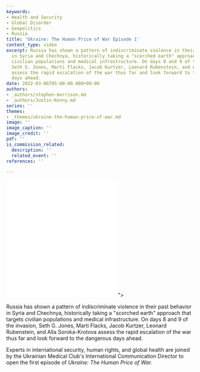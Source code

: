 ```yaml
---
keywords:
- Health and Security
- Global Disorder
- Geopolitics
- Russia
title: 'Ukraine: The Human Price of War Episode 1'
content_type: video
excerpt: Russia has shown a pattern of indiscriminate violence in their past behavior
  in Syria and Chechnya, historically taking a "scorched earth" approach that targets
  civilian populations and medical infrastructure. On days 8 and 9 of the invasion,
  Seth G. Jones, Marti Flacks, Jacob Kurtzer, Leonard Rubenstein, and Alla Soroka-Krotova
  assess the rapid escalation of the war thus far and look forward to the dangerous
  days ahead.
date: 2022-03-06T05:00:00.000+00:00
authors:
- _authors/stephen-morrison.md
- _authors/Justin-Kenny.md
series: ''
themes:
- _themes/ukraine-the-human-price-of-war.md
image: ''
image_caption: ''
image_credit: ''
pdf: ''
is_commission_related:
  description: ''
  related_event: ''
references: ''

---
```

<div class="video-wrapper post-feature-video"> <iframe allow="autoplay; encrypted-media" allowfullscreen="" frameborder="0" src="<iframe width="560" height="315" src="https://www.youtube.com/embed/1qtPTLNMXOQ" title="YouTube video player" frameborder="0" allow="accelerometer; autoplay; clipboard-write; encrypted-media; gyroscope; picture-in-picture" allowfullscreen></iframe>"></iframe> </div>

  
Russia has shown a pattern of indiscriminate violence in their past behavior in Syria and Chechnya, historically taking a "scorched earth" approach that targets civilian populations and medical infrastructure. On days 8 and 9 of the invasion, Seth G. Jones, Marti Flacks, Jacob Kurtzer, Leonard Rubenstein, and Alla Soroka-Krotova assess the rapid escalation of the war thus far and look forward to the dangerous days ahead.

Experts in international security, human rights, and global health are joined by the Ukrainian Medical Club's International Communication Director to open the first episode of _Ukraine: The Human Price of War._